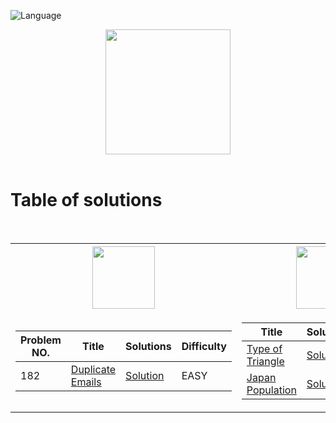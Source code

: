 ![Language](https://img.shields.io/badge/language-SQL%20-red.svg)

<p align="center">
    <img height=200 src="https://cdn-icons-png.flaticon.com/512/3161/3161133.png">
  <br>
  <br>
</p>

# Table of solutions
<br>

<table>
<tr>
    <th><img height=100 src="https://upload.wikimedia.org/wikipedia/commons/0/0a/LeetCode_Logo_black_with_text.svg"> </th>
    <th><img height=100 src="https://i0.wp.com/gradsingames.com/wp-content/uploads/2016/05/856771_668224053197841_1943699009_o.png"></th>
</tr>
<tr><td>

| Problem NO. | Title | Solutions | Difficulty |
|-------------|-------|----------|------------|
|182|[Duplicate Emails](https://leetcode.com/problems/duplicate-emails/)|[Solution](Solutions/182.sql)|EASY|

</td><td>

| Title | Solutions | Difficulty |
|-------|----------|------------|
|[Type of Triangle](https://www.hackerrank.com/challenges/what-type-of-triangle/problem)|[Solution](Solutions/H1.sql)|EASY|
|[Japan Population](https://www.hackerrank.com/challenges/japan-population/problem)|[Solution](Solutions/H2.sql)|EASY|

</td></tr> </table>

